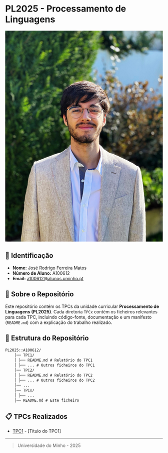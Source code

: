 # PL2025 - Processamento de Linguagens

![Foto do Autor](./foto.JPG)

## 📌 Identificação
- **Nome:** José Rodrigo Ferreira Matos
- **Número de Aluno:** A100612
- **Email:** a100612@alunos.uminho.pt

## 📖 Sobre o Repositório
Este repositório contém os TPCs da unidade curricular **Processamento de Linguagens (PL2025)**.
Cada diretoria `TPCx` contém os ficheiros relevantes para cada TPC, incluindo código-fonte, documentação e um manifesto (`README.md`) com a explicação do trabalho realizado.

## 📂 Estrutura do Repositório
```
PL2025::A100612/
    │── TPC1/
    │ ├── README.md # Relatório do TPC1
    │ ├── ... # Outros ficheiros do TPC1
    │── TPC2/
    │ ├── README.md # Relatório do TPC2
    │ ├── ... # Outros ficheiros do TPC2
    │── ...
    │── TPCx/
    │ ├── ...
    │── README.md # Este ficheiro
```

## 📋 TPCs Realizados
- [TPC1](./TPC1/README.md) - [Título do TPC1]

---
> Universidade do Minho - 2025
